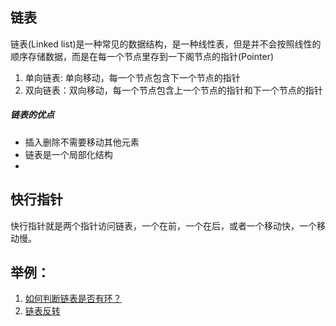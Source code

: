 ## 链表

链表(Linked list)是一种常见的数据结构，是一种线性表，但是并不会按照线性的顺序存储数据，而是在每一个节点里存到一下阁节点的指针(Pointer)



1. 单向链表: 单向移动，每一个节点包含下一个节点的指针
2. 双向链表：双向移动，每一个节点包含上一个节点的指针和下一个节点的指针

##### 链表的优点

- 插入删除不需要移动其他元素
- 链表是一个局部化结构
- 

## 快行指针

快行指针就是两个指针访问链表，一个在前，一个在后，或者一个移动快，一个移动慢。



## 举例：

1. [如何判断链表是否有环？](./ListNode.playground/Contents.swift#L44)
2. [链表反转](./ListNode.playground/Contents.swift#L60)
